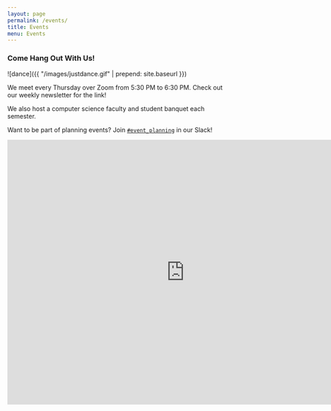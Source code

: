 ```yaml
---
layout: page
permalink: /events/
title: Events
menu: Events
---
```

### Come Hang Out With Us!

![dance]({{ "/images/justdance.gif" | prepend: site.baseurl }})

We meet every Thursday over Zoom from 5:30 PM to 6:30 PM. Check out our weekly newsletter for the link!

We also host a computer science faculty and student banquet each semester.

Want to be part of planning events? Join <a href="https://slack.com/app_redirect?channel=C4A900UBT" target="_blank" rel="noopener noreferrer">`#event_planning`</a> in our Slack!

<iframe src="https://calendar.google.com/calendar/embed?src=email.wm.edu_a1r2m04g7kem1oahvhtg1jcjqo%40group.calendar.google.com&ctz=America%2FNew_York" style="border: 0" width="800" height="600" frameborder="0" scrolling="no"></iframe>
